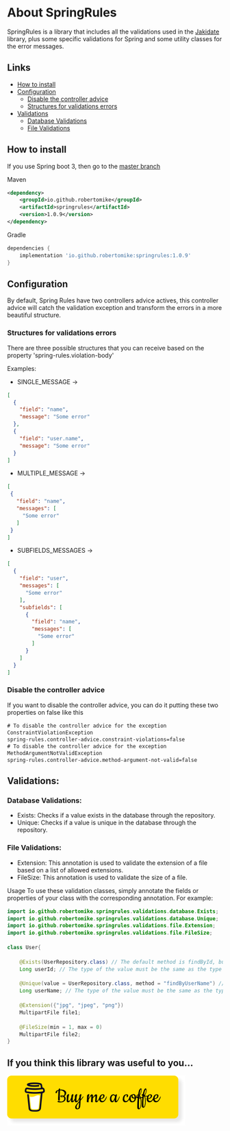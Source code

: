 # About SpringRules

SpringRules is a library that includes all the validations used in the [Jakidate](../) library, plus some specific validations for Spring and some utility classes for the error messages.

## Links
- [How to install](#how-to-install)
- [Configuration](#configuration)
  -  [Disable the controller advice](#disable-the-controller-advice)
  -  [Structures for validations errors](#structures-for-validations-errors)
- [Validations](#validations)
  - [Database Validations](#database-validations)
  - [File Validations](#file-validations)

## How to install

If you use Spring boot 3, then go to the [master branch](../../master/SpringRules)

Maven
```xml
<dependency>
    <groupId>io.github.robertomike</groupId>
    <artifactId>springrules</artifactId>
    <version>1.0.9</version>
</dependency>
```
Gradle
```gradle
dependencies {
    implementation 'io.github.robertomike:springrules:1.0.9'
}
```

## Configuration
By default, Spring Rules have two controllers advice actives, this controller advice will catch the 
validation exception and transform the errors in a more beautiful structure.

### Structures for validations errors
There are three possible structures that you can receive based on the property 'spring-rules.violation-body'

Examples:

- SINGLE_MESSAGE -> 
```json 
[
  {
    "field": "name",
    "message": "Some error"
  },
  {
    "field": "user.name",
    "message": "Some error"
  }
] 
```
- MULTIPLE_MESSAGE -> 
 ```json 
[
  {
    "field": "name",
    "messages": [
      "Some error"
    ]
  }
] 
```
- SUBFIELDS_MESSAGES -> 
```json 
[
  {
    "field": "user",
    "messages": [
      "Some error"
    ],
    "subfields": [
      {
        "field": "name",
        "messages": [
          "Some error"
        ]
      }
    ]
  }
] 
```

### Disable the controller advice
If you want to disable the controller advice, you can do it putting these two properties on false like this
```properties
# To disable the controller advice for the exception ConstraintViolationException
spring-rules.controller-advice.constraint-violations=false
# To disable the controller advice for the exception MethodArgumentNotValidException
spring-rules.controller-advice.method-argument-not-valid=false
```


## Validations:

### Database Validations:
- Exists: Checks if a value exists in the database through the repository.
- Unique: Checks if a value is unique in the database through the repository.

### File Validations:
- Extension: This annotation is used to validate the extension of a file based on a list of allowed extensions.
- FileSize: This annotation is used to validate the size of a file.

Usage
To use these validation classes, simply annotate the fields or properties of your class with the corresponding annotation. For example:

```java
import io.github.robertomike.springrules.validations.database.Exists;
import io.github.robertomike.springrules.validations.database.Unique;
import io.github.robertomike.springrules.validations.file.Extension;
import io.github.robertomike.springrules.validations.file.FileSize;

class User{

    @Exists(UserRepository.class) // The default method is findById, but it can be changed.
    Long userId; // The type of the value must be the same as the type of the field used in the query.

    @Unique(value = UserRepository.class, method = "findByUserName") // The default method is findById, but it can be changed.
    Long userName; // The type of the value must be the same as the type of the field used in the query.

    @Extension({"jpg", "jpeg", "png"})
    MultipartFile file1;

    @FileSize(min = 1, max = 0)
    MultipartFile file2;
}
```

## If you think this library was useful to you...

[![coffee](../buy-me-coffee.png)](https://www.buymeacoffee.com/robertomike)